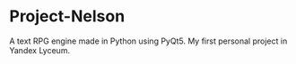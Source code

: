 # Project-Nelson
A text RPG engine made in Python using PyQt5. My first personal project in Yandex Lyceum.
